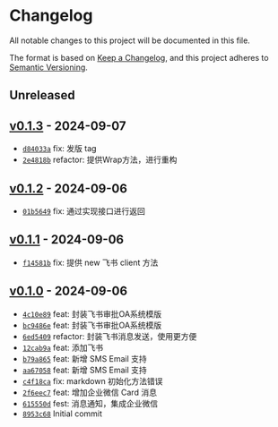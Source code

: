 # Changelog

All notable changes to this project will be documented in this file.

The format is based on [Keep a Changelog](https://keepachangelog.com/en/1.0.0/), and this project adheres to [Semantic Versioning](https://semver.org/spec/v2.0.0.html).

## Unreleased

## [v0.1.3](https://github.com/Duke1616/enotify/releases/tag/v0.1.3) - 2024-09-07

- [`d84033a`](https://github.com/Duke1616/enotify/commit/d84033a1d741213c8e0f660fd424d90af11dec33) fix: 发版 tag
- [`2e4818b`](https://github.com/Duke1616/enotify/commit/2e4818be25840dc5615a66c2373ab6ac7265da40) refactor: 提供Wrap方法，进行重构

## [v0.1.2](https://github.com/Duke1616/enotify/releases/tag/v0.1.2) - 2024-09-06

- [`01b5649`](https://github.com/Duke1616/enotify/commit/01b56490f66c426d08a229b86b0b355c6a3c7a3a) fix: 通过实现接口进行返回

## [v0.1.1](https://github.com/Duke1616/enotify/releases/tag/v0.1.1) - 2024-09-06

- [`f14581b`](https://github.com/Duke1616/enotify/commit/f14581b10a413b578c5808fc0cda447325126df8) fix: 提供 new 飞书 client 方法

## [v0.1.0](https://github.com/Duke1616/enotify/releases/tag/v0.1.0) - 2024-09-06

- [`4c10e89`](https://github.com/Duke1616/enotify/commit/4c10e891fbf262664bb196bb7a30683ac59e13b3) feat: 封装飞书审批OA系统模版
- [`bc9486e`](https://github.com/Duke1616/enotify/commit/bc9486e9fbee4a9adfe8dd4e15c17c8378455346) feat: 封装飞书审批OA系统模版
- [`6ed5409`](https://github.com/Duke1616/enotify/commit/6ed5409c32fa696b82b47183893162c6c39768b1) refactor: 封装飞书消息发送，使用更方便
- [`12cab9a`](https://github.com/Duke1616/enotify/commit/12cab9a7547cdf374ecaa8c494f98642531722fd) feat: 添加飞书
- [`b79a865`](https://github.com/Duke1616/enotify/commit/b79a8651347ab5c27d0b28674bb37d1007bfec3b) feat: 新增 SMS Email 支持
- [`aa67058`](https://github.com/Duke1616/enotify/commit/aa6705868f17fe51fa20e3f1de93035d900c8af1) feat: 新增 SMS Email 支持
- [`c4f18ca`](https://github.com/Duke1616/enotify/commit/c4f18cab4131527daf9d8bd0a3556379dcdae7a4) fix: markdown 初始化方法错误
- [`2f6eec7`](https://github.com/Duke1616/enotify/commit/2f6eec75f62c87c0cd8785cffc4a0f80ce9272c9) feat: 增加企业微信 Card 消息
- [`615550d`](https://github.com/Duke1616/enotify/commit/615550d25a4b53ecd199ad3a5c964554519f776f) fest: 消息通知，集成企业微信
- [`8953c68`](https://github.com/Duke1616/enotify/commit/8953c68eab9dd32abe1300d5aa2453662b1f7071) Initial commit
